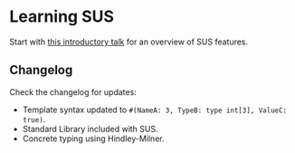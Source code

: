 # Learning SUS

Start with [this introductory talk](https://www.youtube.com/watch?v=jJvtZvcimyM) for an overview of SUS features.

## Changelog
Check the changelog for updates:
- Template syntax updated to `#(NameA: 3, TypeB: type int[3], ValueC: true)`.
- Standard Library included with SUS.
- Concrete typing using Hindley-Milner.
